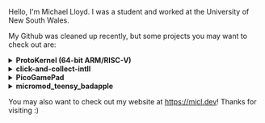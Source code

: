 Hello, I'm Michael Lloyd. I was a student and worked at the University of New South Wales. 

My Github was cleaned up recently, but some projects you may want to check out are: 

<details>
  <summary><b>ProtoKernel (64-bit ARM/RISC-V) </b></summary>
A custom, from-scratch, 64-bit experimental kernel. Loosely inspired by Linux and FreeBSD, it's a proper 
higher-half kernel that is designed to run on ARMv8 and some RISC-V devices. It's currently my main 
  project, and is not finished. It used to be called "micl-arm-os".
</details>

<details>
  <summary><b>click-and-collect-intll</b></summary>
The original click-and-collect is an interactive theorem prover for linear logic. I modified 
    it to support a variant of linear logic called "intuitionistic linear logic". This required 
    adding several thousands of lines of functional code. It's still a WIP for some features.
</details>

<details>
  <summary><b>PicoGamePad</b></summary>
  This was a PCB I designed, a basic game controller, that was meant to show students how 
  to solder and work with SMD components. This didn't go anywhere, but it's kind of cool. 
</details>
    
<details>
  <summary><b>micromod_teensy_badapple</b></summary>
  This project plays "Bad Apple!!" on a Teensy microcontroller variant, at 30-35 FPS. This was 
  actually required some interesting steps, like encoding the video data into a custom format with
  RLE encoding. Generally, microcontrollers aren't meant to play videos like this. You can see a 
  demonstration of this at https://youtube.com/shorts/9pGKf29HdKk?si=gKOMJnr1MINRLJsd
</details>

You may also want to check out my website at https://micl.dev! Thanks for visiting :)
